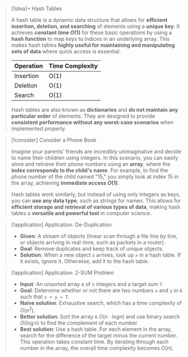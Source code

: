 > [!idea]+ Hash Tables
> 
> A hash table is a dynamic data structure that allows for **efficient insertion, deletion, and searching** of elements using a **unique key**. It achieves **constant time $O(1)$** for these basic operations by using a **hash function** to map keys to indices in an underlying array. This makes hash tables **highly useful for maintaining and manipulating sets of data** where quick access is essential.
>
> | Operation | Time Complexity |
> |-----------|----------------|
> | Insertion | O(1)           |
> | Deletion  | O(1)           |
> | Search    | O(1)           |
>
> Hash tables are also known as **dictionaries** and **do not maintain any particular order** of elements. They are designed to provide **consistent performance without any worst-case scenarios** when implemented properly.

> [!consider] Consider a Phone Book
>
> Imagine your parents' friends are incredibly unimaginative and decide to name their children using integers. In this scenario, you can easily store and retrieve their phone numbers using an **array**, where the **index corresponds to the child's name**. For example, to find the phone number of the child named "15," you simply look at index 15 in the array, achieving **immediate access $O(1)$**.
>
> Hash tables work similarly, but instead of using only integers as keys, you can **use any data type**, such as strings for names. This allows for **efficient storage and retrieval of various types of data**, making hash tables a **versatile and powerful tool** in computer science.

> [!application] Application: De-Duplication
>
> - **Given**: A stream of objects (linear scan through a file line by line, or objects arriving in real-time, such as packets in a router).
> - **Goal**: Remove duplicates and keep track of unique objects.
> - **Solution**: When a new object `x` arrives, look up `x` in a hash table. If it exists, ignore it. Otherwise, add it to the hash table.

> [!application] Application: 2-SUM Problem
>
> - **Input**: An unsorted array `A` of `n` integers and a target sum `T`.
> - **Goal**: Determine whether or not there are two numbers `x` and `y` in `A` such that `x + y = T`.
> - **Naive solution**: Exhaustive search, which has a time complexity of $O(n^2)$.
> - **Better solution**: Sort the array `A` $O(n \cdot log n)$ and use binary search $O(\log n)$ to find the complement of each number.
> - **Best solution**: Use a hash table. For each element in the array, search for the difference of the target minus the current number. This operation takes constant time. By iterating through each number in the array, the overall time complexity becomes $O(n)$.


